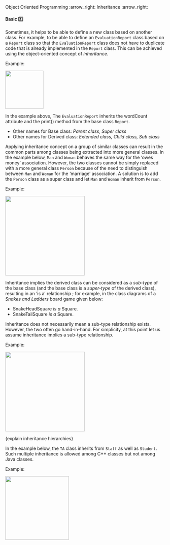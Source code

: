 <link rel="stylesheet" href="{{baseUrl}}/css/textbook.css">

<div class="website-content">

<div id="path">Object Oriented Programming :arrow_right: Inheritance :arrow_right:</div>

<div id="title">

#### Basic :one:

</div>

<div id="body">

Sometimes, it helps to be able to define a new class based on another class. For example, to be able to define an `EvaluationReport` class based on a `Report` class so that the `EvaluationReport` class does not have to duplicate code that is already implemented in the `Report` class. This can be achieved using the object-oriented concept of _inheritance_.

<dynamic-panel src="../../../uml/classDiagrams/classInheritance/topicPanel.md" header="UML: Class Diagrams: Inheritance" is-open></dynamic-panel>

<p/>

<tip-box>

Example:

<img src="{{baseUrl}}/oopDesign/inheritance/basic/images/report.png" height="120" />
<p/>

</tip-box>

In the example above, The `EvaluationReport` inherits the wordCount attribute and the print() method from the base class `Report`.

* Other names for Base class: _Parent class, Super class_
* Other names for Derived class: _Extended class, Child class, Sub class_

Applying inheritance concept on a group of similar classes can result in the common parts among classes being extracted into more general classes. In the example below, `Man` and `Woman` behaves the same way for the ‘owes money’ association. However, the two classes cannot be simply replaced with a more general class `Person` because of the need to distinguish between `Man` and `Woman` for the ‘marriage’ association. A solution is to add the `Person` class as a super class and let `Man` and `Woman` inherit from `Person`.

<tip-box>

Example:

<img src="{{baseUrl}}/oopDesign/inheritance/basic/images/manWoman.png" height="250" />
<p/>

</tip-box>

Inheritance implies the derived class can be considered as a _sub-type_ of the base class (and the base class is a _super-type_ of the derived class), resulting in an ‘is a’ relationship ; for example, in the class diagrams of a _Snakes and Ladders_ board game given below:

* SnakeHeadSquare _is a_ Square.
* SnakeTailSquare _is a_ Square.


<tip-box type="info">

Inheritance does not necessarily mean a sub-type relationship exists. However, the two often go hand-in-hand. For simplicity, at this point let us assume inheritance implies a sub-type relationship.

</tip-box>

<tip-box>

Example:

<img src="{{baseUrl}}/oopDesign/inheritance/basic/images/boardSquare.png" height="250" />
<p/>

</tip-box>

{explain inheritance hierarchies}

In the example below, the `TA` class inherits from `Staff` as well as `Student`. Such multiple inheritance is allowed among C++ classes but not among Java classes.

<tip-box>

Example:

<img src="{{baseUrl}}/oopDesign/inheritance/basic/images/studentStaff.png" height="200" />
<p/>

</tip-box>

</div>

</div>
